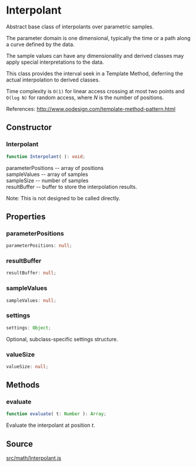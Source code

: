 # Interpolant

Abstract base class of interpolants over parametric samples.  
  
The parameter domain is one dimensional, typically the time or a path along a
curve defined by the data.  
  
The sample values can have any dimensionality and derived classes may apply
special interpretations to the data.  
  
This class provides the interval seek in a Template Method, deferring the
actual interpolation to derived classes.  
  
Time complexity is `O(1)` for linear access crossing at most two points and
`O(log N)` for random access, where *N* is the number of positions.  
  
References: <a href="http://www.oodesign.com/template-method-
pattern.html">http://www.oodesign.com/template-method-pattern.html</a>

## Constructor

### Interpolant

  
  
```ts  
function Interpolant( ): void;  
```  

parameterPositions -- array of positions  
sampleValues -- array of samples  
sampleSize -- number of samples  
resultBuffer -- buffer to store the interpolation results.  
  
Note: This is not designed to be called directly.

## Properties

### parameterPositions

  
  
```ts  
parameterPositions: null;  
```  

### resultBuffer

  
  
```ts  
resultBuffer: null;  
```  

### sampleValues

  
  
```ts  
sampleValues: null;  
```  

### settings

  
  
```ts  
settings: Object;  
```  

Optional, subclass-specific settings structure.

### valueSize

  
  
```ts  
valueSize: null;  
```  

## Methods

### evaluate

  
  
```ts  
function evaluate( t: Number ): Array;  
```  

Evaluate the interpolant at position *t*.

## Source

<a
href="https://github.com/mrdoob/three.js/blob/master/src/math/Interpolant.js">src/math/Interpolant.js</a>

